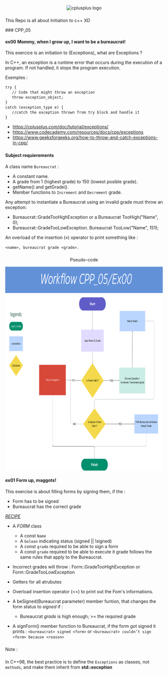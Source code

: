 <div align="center">
<img src="https://cdn.jsdelivr.net/gh/devicons/devicon/icons/cplusplus/cplusplus-original.svg" height="30" alt="cplusplus logo" />
</div>

###

This Repo is all about Initiation to  c++ XD

<div>
### CPP_05

#### ex00   Mommy, when I grow up, I want to be a bureaucrat! 

This exercice is an initiation to (Exceptions), what are Exceptions ?

In C++, an exception is a runtime error that occurs during the execution of a program. If not handled, it stops the program execution.

Exemples :
```
try {
   // Code that might throw an exception
   throw exception_object;
}
catch (exception_type e) {
   //catch the exception thrown from try block and handle it
}
```
- https://cplusplus.com/doc/tutorial/exceptions/
- https://www.codecademy.com/resources/docs/cpp/exceptions
- https://www.geeksforgeeks.org/how-to-throw-and-catch-exceptions-in-cpp/

###
#### Subject requierements  
A class name `Bureaucrat`  :
- A constant name.
- A grade from 1 (highest grade) to 150 (lowest posible grade).
- getName() and getGrade().
- Member functions to ``Increment`` and ``Decrement`` grade.

Any attempt to instantiate a Bureaucrat using an invalid grade must throw an exception:
 * Bureaucrat::GradeTooHighException or a
   Bureaucrat TooHigh("Name", 0);
 * Bureaucrat::GradeTooLowException.
   Bureaucrat TooLow("Name", 151);

An overload of the insertion («) operator to print something like :

  ``<name>, bureaucrat grade <grade>.``
###

<div align="center" width="20">
    <p>Pseudo-code</p>
    <img src="https://github.com/ZenitsuTHB/CPP42/blob/main/mod05/workfl0500.png" width="600" height="650" alt="cpp workflow"/>
</div>

#### ex01    Form up, maggots!

This exercise is about filling forms by signing them, if the :  

- Form has to be signed
- Bureaucrat has the correct grade

<ins>_RECIPE_</ins>
- A _FORM_ class
   - A const ```Name```
   - A ```bolean``` indicating status (signed || !signed)
   - A const ```grade``` required to be able to sign a form
   - A const ```grade``` required to be able to execute it
grade follows the same rules that apply to the Bureaucrat.

- Incorrect grades will throw : Form::GradeTooHighException or Form::GradeTooLowException
- Getters for all atrubutes
- Overload insertion operator (<<) to print out the Fom's informations.
- A beSigned(Bureaucrat parameter) member funtion, that changes the form status to _signed_ if :
   - Bureaucrat _grade_ is high enough; >= the required grade
- A signForm() member function to Bureaucrat, if the form got signed it prints :
  ``<bureaucrat> signed <form>`` or
   ``<bureaucrat> couldn’t sign <form> because <reason>``
 
###
Note :
###
In C++98, the best practice is to define the ```Exceptions``` as classes, not ```methods```, and make them inherit from **std::exception**
</div>

###
